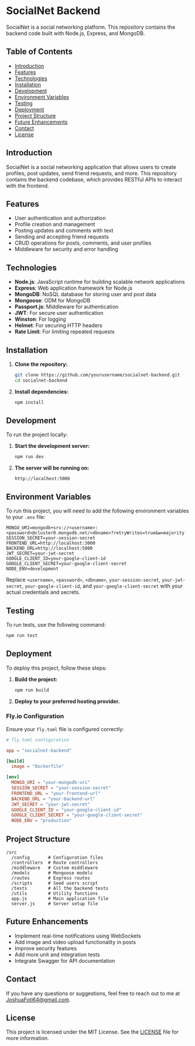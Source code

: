 # SocialNet Backend

SocialNet is a social networking platform. This repository contains the backend code built with Node.js, Express, and MongoDB.

## Table of Contents

- [Introduction](#introduction)
- [Features](#features)
- [Technologies](#technologies)
- [Installation](#installation)
- [Development](#development)
- [Environment Variables](#environment-variables)
- [Testing](#testing)
- [Deployment](#deployment)
- [Project Structure](#project-structure)
- [Future Enhancements](#future-enhancements)
- [Contact](#contact)
- [License](#license)

## Introduction

SocialNet is a social networking application that allows users to create profiles, post updates, send friend requests, and more. This repository contains the backend codebase, which provides RESTful APIs to interact with the frontend.

## Features

- User authentication and authorization
- Profile creation and management
- Posting updates and comments with text
- Sending and accepting friend requests
- CRUD operations for posts, comments, and user profiles
- Middleware for security and error handling

## Technologies

- **Node.js**: JavaScript runtime for building scalable network applications
- **Express**: Web application framework for Node.js
- **MongoDB**: NoSQL database for storing user and post data
- **Mongoose**: ODM for MongoDB
- **Passport.js**: Middleware for authentication
- **JWT**: For secure user authentication
- **Winston**: For logging
- **Helmet**: For securing HTTP headers
- **Rate Limit**: For limiting repeated requests

## Installation

1. **Clone the repository:**

   ```sh
   git clone https://github.com/yourusername/socialnet-backend.git
   cd socialnet-backend
   ```

2. **Install dependencies:**

   ```sh
   npm install
   ```

## Development

To run the project locally:

1. **Start the development server:**

   ```sh
   npm run dev
   ```

2. **The server will be running on:**

   ```
   http://localhost:5000
   ```

## Environment Variables

To run this project, you will need to add the following environment variables to your `.env` file:

```env
MONGO_URI=mongodb+srv://<username>:<password>@cluster0.mongodb.net/<dbname>?retryWrites=true&w=majority
SESSION_SECRET=your-session-secret
FRONTEND_URL=http://localhost:3000
BACKEND_URL=http://localhost:5000
JWT_SECRET=your-jwt-secret
GOOGLE_CLIENT_ID=your-google-client-id
GOOGLE_CLIENT_SECRET=your-google-client-secret
NODE_ENV=development
```

Replace `<username>`, `<password>`, `<dbname>`, `your-session-secret`, `your-jwt-secret`, `your-google-client-id`, and `your-google-client-secret` with your actual credentials and secrets.

## Testing

To run tests, use the following command:

```sh
npm run test
```

## Deployment

To deploy this project, follow these steps:

1. **Build the project:**

   ```sh
   npm run build
   ```

2. **Deploy to your preferred hosting provider.**

### Fly.io Configuration

Ensure your `fly.toml` file is configured correctly:

```toml
# fly.toml configuration

app = "socialnet-backend"

[build]
  image = "Dockerfile"

[env]
  MONGO_URI = "your-mongodb-uri"
  SESSION_SECRET = "your-session-secret"
  FRONTEND_URL = "your-frontend-url"
  BACKEND_URL = "your-backend-url"
  JWT_SECRET = "your-jwt-secret"
  GOOGLE_CLIENT_ID = "your-google-client-id"
  GOOGLE_CLIENT_SECRET = "your-google-client-secret"
  NODE_ENV = "production"
```

## Project Structure

```
/src
  /config       # Configuration files
  /controllers  # Route controllers
  /middleware   # Custom middleware
  /models       # Mongoose models
  /routes       # Express routes
  /scripts      # Seed users script
  /tests        # All the backend tests
  /utils        # Utility functions
  app.js        # Main application file
  server.js     # Server setup file
```

## Future Enhancements

- Implement real-time notifications using WebSockets
- Add image and video upload functionality in posts
- Improve security features
- Add more unit and integration tests
- Integrate Swagger for API documentation

## Contact

If you have any questions or suggestions, feel free to reach out to me at JoshuaFoti64@gmail.com.

## License

This project is licensed under the MIT License. See the [LICENSE](LICENSE) file for more information.